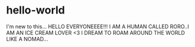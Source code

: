 # hello-world
I'm new to this...
HELLO EVERYONEEEE!!!
I AM A HUMAN CALLED RORO..I AM AN ICE CREAM LOVER <3
I DREAM TO ROAM AROUND THE WORLD LIKE A NOMAD... 
